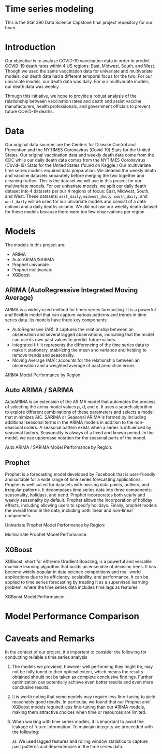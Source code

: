 # Time series modeling

This is the Stat 390 Data Science Capstone final project repository for our team.

# Introduction

Our objective is to analyze COVID-19 vaccination data in order to predict COVID-19 death rates within 4 US regions: East, Midwest, South, and West. Though we used the same vaccination data for univariate and multivariate models, our death data had a different temporal focus for the two. For our univariate models, our death data was daily. For our multivariate models, our death data was weekly. 

Through this initiative, we hope to provide a robust analysis of the relationship between vaccination rates and death and assist vaccine manufacturers, health professionals, and government officials to prevent future COVID-19 deaths.

# Data

Our original data sources are the Centers for Disease Control and Prevention and the NYTIMES Coronavirus (Covid-19) Stats for the United States. Our original vaccination data and weekly death data come from the CDC while our daily death data comes from the NYTIMES Coronavirus (Covid-19) Stats for the United States (found on Kaggle.) Our multivariate time series models required data preparation. We cleaned the weekly death and vaccine datasets separately before merging the two together and cleaning further. This is the dataset we will use in this project for our multivariate models. For our univariate models, we split our daily death dataset into 4 datasets per our 4 regions of focus: East, Midwest, South, and West. These datasets: `east_daily`, `midwest_daily`, `south_daily`, and `west_daily` will be used for our univariate models and consist of a date column and a daily deaths column. We did not use our weekly death dataset for these models because there were too few observations per region.

# Models

The models in this project are:
- ARIMA
- Auto ARIMA/SARIMA
- Prophet univariate
- Prophet multivariate
- XGBoost

## ARIMA (AutoRegressive Integrated Moving Average)

ARIMA is a widely used method for times series forecasting. It is a powerful and flexible model that can capture various patterns and trends in time series data. Its models have three key components:
- AutoRegressive (AR): it captures the relationship between an observation and several lagged observations, indicating that the model can use its own past values to predict future values.
- Integrated (I): it represents the differencing of the time series data to make it stationary, stabilizing the mean and variance and helping to remove trends and seasonality.
- Moving Average (MA): accounts for the relationship between an observation and a weighted average of past prediction errors

ARIMA Model Performance by Region:


## Auto ARIMA / SARIMA

AutoARIMA is an extension of the ARIMA model that automates the process of selecting the arima model values p, d, and q. It uses a search algorithm to explore different combinations of these parameters and selects a model that minimizes AIC. SARIMA or Seasonal ARIMA is formed by including additional seasonal terms in the ARIMA models in addition to the non-seasonal orders. A seasonal pattern exists when a series is influenced by seasonal factors. Seasonality is always of a fixed and known period. In the model, we use uppercase notation for the seasonal parts of the model. 

Auto ARIMA / SARIMA Model Performance by Region:

## Prophet

Prophet is a forecasting model developed by Facebook that is user-friendly and suitable for a wide range of time series forecasting applications. Prophet is well suited for datasets with missing data points, outliers, and irregular patterns. It decomposes time series data into three components: seasonality, holidays, and trend. Prophet incorporates both yearly and weekly seasonality by default. Prophet allows the incorporation of holiday effects, including allowing users to specify holidays. Finally, prophet models the overall trend in the data, including both linear and non-linear components. 

Univariate Prophet Model Performance by Region:

Multivariate Prophet Model Performance:

## XGBoost

XGBoost, short for eXtreme Gradient Boosting, is a powerful and versatile machine learning algorithm that builds an ensemble of decision trees. It has become widely popular in data science competitions and real-world applications due to its efficiency, scalability, and performance. It can be applied to time series forecasting by treating it as a supervised learning problem, where the time series data includes time lags as features. 

XGBoost Model Performance:

# Model Performance Comparison



# Caveats and Remarks

In the context of our project, it's important to consider the following for conducting reliable a time series analysis

1. The models we provided, however well performing they might be, may not be fully tuned to their optimal extent, which means the results obtained should not be taken as complete conclusive findings. Further optimization can potentially achieve even better results and even more conclusive results.
2. It is worth noting that some models may require less fine-tuning to yield reasonably good results. In particular, we found that our Prophet and XGBoost models required less fine-tuning than our ARIMA models, making them attractive choices when time or resources are limited.
3. When working with time series models, it is important to avoid the leakage of future information. To maintain integrity we proceeded with the following:

   a). We used lagged features and rolling window statistics to capture past patterns and dependencies in the time series data.
